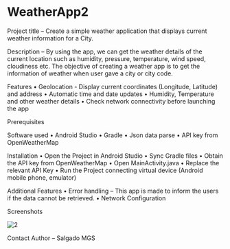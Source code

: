 # WeatherApp2

Project title – Create a simple weather application that displays current weather information for a City. 

Description – By using the app, we can get the weather details of the current location such as humidity, pressure, temperature, wind speed, cloudiness etc. The objective of creating a weather app is to get the information of weather when user gave a city or city code. 

Features
•	Geolocation - Display current coordinates (Longitude, Latitude) and address
•	Automatic time and date updates
•	Humidity, Temperature and other weather details
•	Check network connectivity before launching the app

Prerequisites

Software used 
•	Android Studio
•	Gradle
•	Json data parse
•	API key from OpenWeatherMap

Installation
•	Open the Project in Android Studio
•	Sync Gradle files
•	Obtain the API key from OpenWeatherMap
•	Open MainActivity.java
•	Replace the relevant API Key
•	Run the Project connecting virtual device (Android mobile phone, emulator)

Additional Features
•	Error handling – This app is made to inform the users if the data cannot be retrieved.
•	Network Configuration

Screenshots

![2](https://github.com/gaveeS/WeatherApp2/assets/171671677/0f33cb49-2056-403b-a5f5-17ecfecbbe0a)


Contact
Author – Salgado MGS

